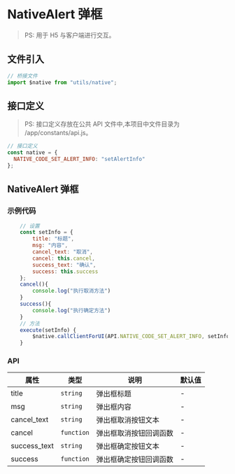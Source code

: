 # NativeAlert 弹框

> PS: 用于 H5 与客户端进行交互。

## 文件引入

```js
// 桥接文件
import $native from "utils/native";
```

## 接口定义

> PS: 接口定义存放在公共 API 文件中,本项目中文件目录为 /app/constants/api.js。

```js
// 接口定义
const native = {
  NATIVE_CODE_SET_ALERT_INFO: "setAlertInfo"
};
```

## NativeAlert 弹框

### 示例代码

```js
    // 设置
    const setInfo = {
        title: "标题",
        msg: "内容",
        cancel_text: "取消",
        cancel: this.cancel,
        success_text: "确认",
        success: this.success
    };
    cancel(){
        console.log("执行取消方法")
    }
    success(){
        console.log("执行确定方法")
    }
    // 方法
    execute(setInfo) {
        $native.callClientForUI(API.NATIVE_CODE_SET_ALERT_INFO, setInfo);
    }
```

### API

| 属性         | 类型       | 说明                   | 默认值 |
| ------------ | ---------- | ---------------------- | ------ |
| title        | `string`   | 弹出框标题             | -      |
| msg          | `string`   | 弹出框内容             | -      |
| cancel_text  | `string`   | 弹出框取消按钮文本     | -      |
| cancel       | `function` | 弹出框取消按钮回调函数 | -      |
| success_text | `string`   | 弹出框确定按钮文本     | -      |
| success      | `function` | 弹出框确定按钮回调函数 | -      |
